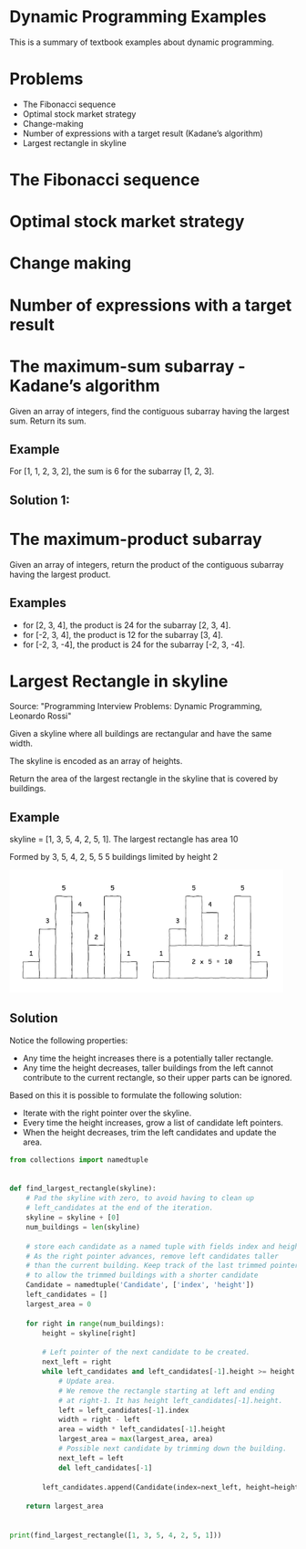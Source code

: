 # Dynamic Programming Examples

This is a summary of textbook examples about dynamic programming.


# Problems

- The Fibonacci sequence
- Optimal stock market strategy
- Change-making
- Number of expressions with a target result (Kadane’s algorithm)
- Largest rectangle in skyline


# The Fibonacci sequence

# Optimal stock market strategy

# Change making

# Number of expressions with a target result

# The maximum-sum subarray - Kadane’s algorithm

Given an array of integers, find the contiguous subarray having the largest sum. Return its sum.

## Example
For [1, 1, 2, 3, 2], the sum is 6 for the subarray [1, 2, 3].

## Solution 1:


# The maximum-product subarray

Given an array of integers, return the product of the contiguous subarray having the largest product.

## Examples

- for [2, 3, 4], the product is 24 for the subarray [2, 3, 4].
- for [-2, 3, 4], the product is 12 for the subarray [3, 4].
- for [-2, 3, -4], the product is 24 for the subarray [-2, 3, -4].





# Largest Rectangle in skyline

Source: "Programming Interview Problems: Dynamic Programming, Leonardo Rossi"

Given a skyline where all buildings are rectangular and have the same width. 

The skyline is encoded as an array of heights.

Return the area of the largest rectangle in the skyline that is covered by buildings.

## Example

skyline = [1, 3, 5, 4, 2, 5, 1]. 
The largest rectangle has area 10

Formed by 3, 5, 4, 2, 5, 5
5 buildings limited by height 2

<img src="https://raw.githubusercontent.com/mccornet/dynamic-programming-examples/main/images/rossi_p22_1.png" alt="Problem Example" style="zoom:67%;" />

## Solution

Notice the following properties:
- Any time the height increases there is a potentially taller rectangle.
- Any time the height decreases, taller buildings from the left cannot contribute to the current rectangle, so their upper parts can be ignored.


Based on this it is possible to formulate the following solution:
- Iterate with the right pointer over the skyline.
- Every time the height increases, grow a list of candidate left pointers.    
- When the height decreases, trim the left candidates and update the area.



```python
from collections import namedtuple


def find_largest_rectangle(skyline):
    # Pad the skyline with zero, to avoid having to clean up
    # left_candidates at the end of the iteration.
    skyline = skyline + [0]
    num_buildings = len(skyline)

    # store each candidate as a named tuple with fields index and height. 
    # As the right pointer advances, remove left candidates taller 
    # than the current building. Keep track of the last trimmed pointer 
    # to allow the trimmed buildings with a shorter candidate
    Candidate = namedtuple('Candidate', ['index', 'height'])
    left_candidates = []
    largest_area = 0

    for right in range(num_buildings):
        height = skyline[right]

        # Left pointer of the next candidate to be created.
        next_left = right
        while left_candidates and left_candidates[-1].height >= height:
            # Update area.
            # We remove the rectangle starting at left and ending
            # at right-1. It has height left_candidates[-1].height.
            left = left_candidates[-1].index
            width = right - left
            area = width * left_candidates[-1].height
            largest_area = max(largest_area, area)
            # Possible next candidate by trimming down the building.
            next_left = left
            del left_candidates[-1]

        left_candidates.append(Candidate(index=next_left, height=height))

    return largest_area


print(find_largest_rectangle([1, 3, 5, 4, 2, 5, 1]))
```
